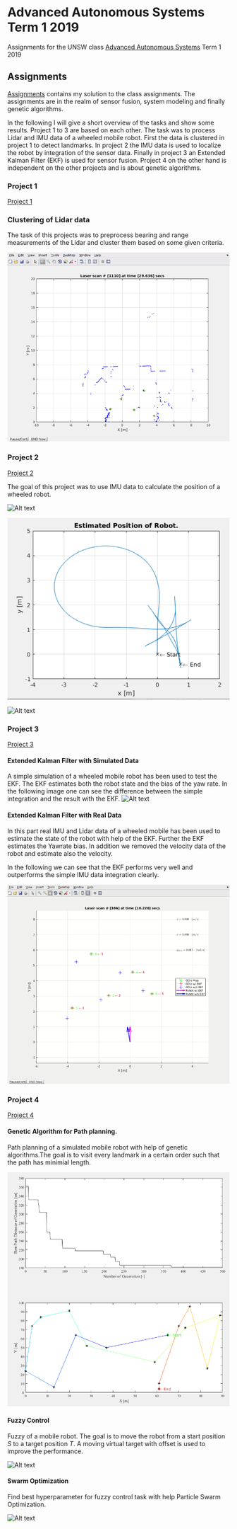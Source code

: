 # Advanced Autonomous Systems Term 1 2019
Assignments for the UNSW class [Advanced Autonomous Systems](https://www.handbook.unsw.edu.au/undergraduate/courses/2019/MTRN4010) Term 1 2019

## Assignments
[Assignments](./assignments) contains my solution to the class assignments.
The assignments are in the realm of sensor fusion, system modeling and finally genetic algorithms.

In the following I will give a short overview of the tasks and show some results.
Project 1 to 3 are based on each other. The task was to process Lidar and IMU data of a wheeled mobile robot.
First the data is clustered in project 1 to detect landmarks.
In project 2 the IMU data is used to localize the robot by integration of the sensor data.
Finally in project 3 an Extended Kalman Filter (EKF) is used for sensor fusion.
Project 4 on the other hand is independent on the other projects and is about genetic algorithms.

### Project 1
[Project 1](./assignments/project1)

### Clustering of Lidar data
The task of this projects was to preprocess bearing and range measurements of the Lidar and cluster them based on some given criteria.

![Alt text](./assignments/project1/results/plot_clustering.gif?raw=true "Results Clustering.")


### Project 2
[Project 2](./assignments/project2)

The goal of this project was to use IMU data to calculate the position of a wheeled robot.

![Alt text](./assignments/project2/results/plot_sim_path.png?raw=true "Integrated Yawrate.")

![Alt text](./assignments/project2/results/plot_robot_pos.png?raw=true "Resulting Path")

![Alt text](./assignments/project2/results/plot_robot_pos.gif?raw=true "Path Video.")

### Project 3
[Project 3](./assignments/project3)


#### Extended Kalman Filter with Simulated Data
A simple simulation of a wheeled mobile robot has been used to test the EKF.
The EKF estimates both the robot state and the bias of the yaw rate.
In the following image one can see the difference between the simple integration and the result with the EKF.
![Alt text](./assignments/project3/results/plot_sim_path.gif?raw=true "EKF Simulation Data.")

#### Extended Kalman Filter with Real Data
In this part real IMU and Lidar data of a wheeled mobile has been used to estimate the state of the robot with help of the EKF. Further the EKF estimates the Yawrate bias. In addition we removed the velocity data of the robot and estimate also the velocity.

In the following we can see that the EKF performs very well and outperforms the simple IMU data integration clearly.

![Alt text](./assignments/project3/results/plot_ekf_pos.gif?raw=true "Real Data EKF Start Time.")

### Project 4

[Project 4](./assignments/project4)

#### Genetic Algorithm for Path planning.
Path planning of a simulated mobile robot with help of genetic algorithms.The goal is to visit every landmark in a certain order such that the path has minimial length.

![Alt text](./assignments/project4/results/plot_genetic_algo.png?raw=true "Results of Genetic Algorithm Path Planning.")


#### Fuzzy Control
Fuzzy of a mobile robot. The goal is to move the robot from a start position $S$ to a target position $T$. A moving virtual target with offset is used to improve the performance.

![Alt text](./results/plot_fuzzy_control.png?raw=true "Frame of Mobile Robot Simulation.")


#### Swarm Optimization
Find best hyperparameter for fuzzy control task with help Particle Swarm Optimization.

![Alt text](./results/plot_particle_swarm.png?raw=true "Results of Swarm Optimization for Fuzzy Control of Mobile Robot.")
